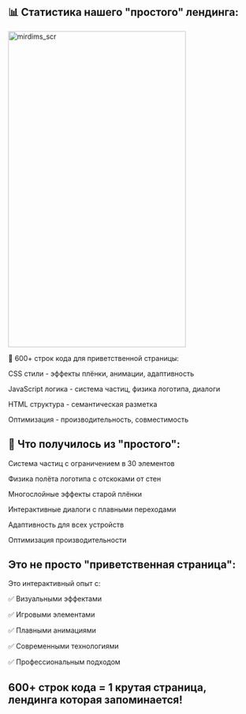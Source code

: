 ## 📊 Статистика нашего "простого" лендинга:

<img width="360" height="640" alt="mirdims_scr" src="https://github.com/user-attachments/assets/0916b194-6b5b-4244-965f-9a981094435e" />


🔢 600+ строк кода для приветственной страницы:

CSS стили - эффекты плёнки, анимации, адаптивность

JavaScript логика - система частиц, физика логотипа, диалоги

HTML структура - семантическая разметка

Оптимизация - производительность, совместимость

## 🎯 Что получилось из "простого":

Система частиц с ограничением в 30 элементов

Физика полёта логотипа с отскоками от стен

Многослойные эффекты старой плёнки

Интерактивные диалоги с плавными переходами

Адаптивность для всех устройств

Оптимизация производительности

## Это не просто "приветственная страница":

Это интерактивный опыт с:

✅ Визуальными эффектами

✅ Игровыми элементами

✅ Плавными анимациями

✅ Современными технологиями

✅ Профессиональным подходом

## 600+ строк кода = 1 крутая страница, лендинга которая запоминается!

